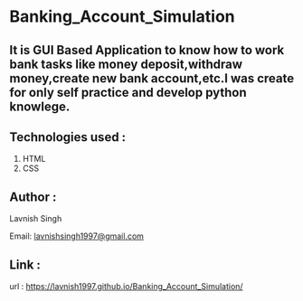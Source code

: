 # Banking_Account_Simulation

## It is GUI Based Application to know how to work bank tasks like money deposit,withdraw money,create new bank account,etc.I was create for only self practice and develop python knowlege.

## Technologies used :
   1. HTML
   2. CSS

## Author :
   Lavnish Singh
   
   Email: lavnishsingh1997@gmail.com

## Link :
   url : https://lavnish1997.github.io/Banking_Account_Simulation/
